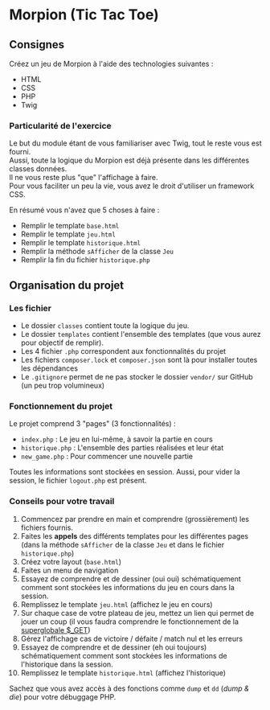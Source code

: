 # Morpion (Tic Tac Toe)

## Consignes
Créez un jeu de Morpion à l'aide des technologies suivantes :
- HTML
- CSS
- PHP
- Twig

### Particularité de l'exercice
Le but du module étant de vous familiariser avec Twig, tout le reste vous est fourni.  
Aussi, toute la logique du Morpion est déjà présente dans les différentes classes données.  
Il ne vous reste plus "que" l'affichage à faire.  
Pour vous faciliter un peu la vie, vous avez le droit d'utiliser un framework CSS.
  
En résumé vous n'avez que 5 choses à faire :
- Remplir le template `base.html`
- Remplir le template `jeu.html`
- Remplir le template `historique.html`
- Remplir la méthode `sAfficher` de la classe `Jeu`
- Remplir la fin du fichier `historique.php`

## Organisation du projet
### Les fichier
- Le dossier `classes` contient toute la logique du jeu.
- Le dossier `templates` contient l'ensemble des templates (que vous aurez pour objectif de remplir).
- Les 4 fichier `.php` correspondent aux fonctionnalités du projet
- Les fichiers `composer.lock` et `composer.json` sont là pour installer toutes les dépendances
- Le `.gitignore` permet de ne pas stocker le dossier `vendor/` sur GitHub (un peu trop volumineux)

### Fonctionnement du projet
Le projet comprend 3 "pages" (3 fonctionnalités) :
- `index.php` : Le jeu en lui-même, à savoir la partie en cours
- `historique.php` : L'ensemble des parties réalisées et leur état
- `new_game.php` : Pour commencer une nouvelle partie

Toutes les informations sont stockées en session. Aussi, pour vider la session, le fichier `logout.php` est présent.

### Conseils pour votre travail
1. Commencez par prendre en main et comprendre (grossièrement) les fichiers fournis.
2. Faites les **appels** des différents templates pour les différentes pages (dans la méthode `sAfficher` de la classe `Jeu` et dans le fichier `historique.php`)
3. Créez votre layout (`base.html`)
4. Faites un menu de navigation
5. Essayez de comprendre et de dessiner (oui oui) schématiquement comment sont stockées les informations du jeu en cours dans la session.
6. Remplissez le template `jeu.html` (affichez le jeu en cours)
7. Sur chaque case de votre plateau de jeu, mettez un lien qui permet de jouer un coup (il vous faudra comprendre le fonctionnement de la <u>superglobale $_GET</u>)
8. Gérez l'affichage cas de victoire / défaite / match nul et les erreurs
9. Essayez de comprendre et de dessiner (eh oui toujours) schématiquement comment sont stockées les informations de l'historique dans la session.
10. Remplissez le template `historique.html` (affichez l'historique)

Sachez que vous avez accès à des fonctions comme `dump` et `dd` (*dump & die*) pour votre débuggage PHP.